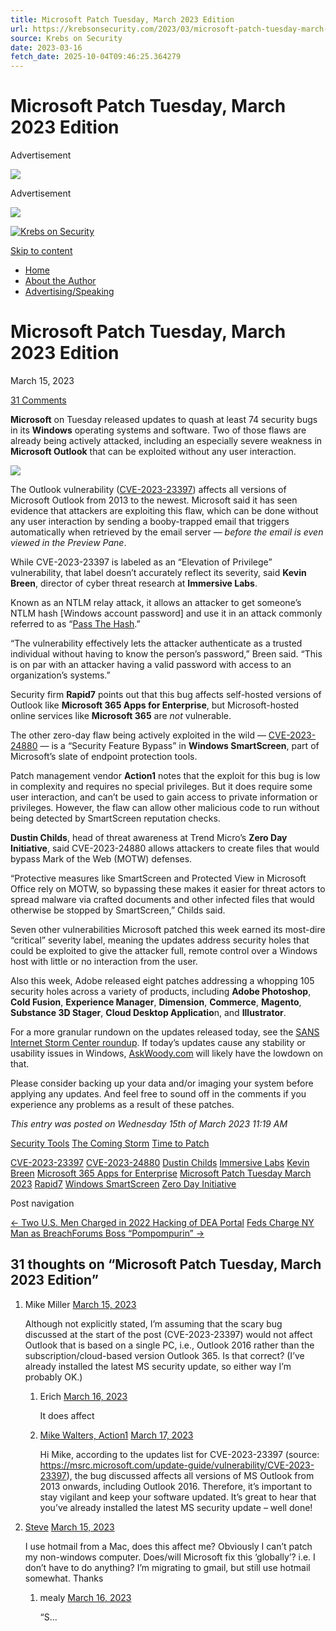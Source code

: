 ```yaml
---
title: Microsoft Patch Tuesday, March 2023 Edition
url: https://krebsonsecurity.com/2023/03/microsoft-patch-tuesday-march-2023-edition/
source: Krebs on Security
date: 2023-03-16
fetch_date: 2025-10-04T09:46:25.364279
---
```


# Microsoft Patch Tuesday, March 2023 Edition

Advertisement

[![](/b-gartner/7.jpg)](https://www.gartner.com/en/conferences/na/identity-access-management-us?utm_source=krebs&utm_medium=banner&utm_campaign=EVT_NA_2025_IAM20_PP_MP6_KREBSONSECURITY)

Advertisement

[![](/b-gartner/4.jpg)](https://www.gartner.com/en/conferences/na/identity-access-management-us?utm_source=krebs&utm_medium=banner&utm_campaign=EVT_NA_2025_IAM20_PP_MP6_KREBSONSECURITY)

[![Krebs on Security](https://krebsonsecurity.com/wp-content/uploads/2021/03/kos-27-03-2021.jpg)](https://krebsonsecurity.com/ "Krebs on Security")

[Skip to content](#content "Skip to content")

* [Home](https://krebsonsecurity.com/)
* [About the Author](https://krebsonsecurity.com/about/)
* [Advertising/Speaking](https://krebsonsecurity.com/cpm/)

# Microsoft Patch Tuesday, March 2023 Edition

March 15, 2023

[31 Comments](https://krebsonsecurity.com/2023/03/microsoft-patch-tuesday-march-2023-edition/#comments)

**Microsoft** on Tuesday released updates to quash at least 74 security bugs in its **Windows** operating systems and software. Two of those flaws are already being actively attacked, including an especially severe weakness in **Microsoft Outlook** that can be exploited without any user interaction.

![](https://krebsonsecurity.com/wp-content/uploads/2022/07/winupdatedate.png)

The Outlook vulnerability ([CVE-2023-23397](https://msrc.microsoft.com/update-guide/vulnerability/CVE-2023-23397)) affects all versions of Microsoft Outlook from 2013 to the newest. Microsoft said it has seen evidence that attackers are exploiting this flaw, which can be done without any user interaction by sending a booby-trapped email that triggers automatically when retrieved by the email server — *before the email is even viewed in the Preview Pane*.

While CVE-2023-23397 is labeled as an “Elevation of Privilege” vulnerability, that label doesn’t accurately reflect its severity, said **Kevin Breen**, director of cyber threat research at **Immersive Labs**.

Known as an NTLM relay attack, it allows an attacker to get someone’s NTLM hash [Windows account password] and use it in an attack commonly referred to as “[Pass The Hash](https://en.wikipedia.org/wiki/Pass_the_hash).”

“The vulnerability effectively lets the attacker authenticate as a trusted individual without having to know the person’s password,” Breen said. “This is on par with an attacker having a valid password with access to an organization’s systems.”

Security firm **Rapid7** points out that this bug affects self-hosted versions of Outlook like **Microsoft 365 Apps for Enterprise**, but Microsoft-hosted online services like **Microsoft 365** are *not* vulnerable.

The other zero-day flaw being actively exploited in the wild — [CVE-2023-24880](https://msrc.microsoft.com/update-guide/vulnerability/CVE-2023-24880) — is a “Security Feature Bypass” in **Windows SmartScreen**, part of Microsoft’s slate of endpoint protection tools.

Patch management vendor **Action1** notes that the exploit for this bug is low in complexity and requires no special privileges. But it does require some user interaction, and can’t be used to gain access to private information or privileges. However, the flaw can allow other malicious code to run without being detected by SmartScreen reputation checks.

**Dustin Childs**, head of threat awareness at Trend Micro’s **Zero Day Initiative**, said CVE-2023-24880 allows attackers to create files that would bypass Mark of the Web (MOTW) defenses.

“Protective measures like SmartScreen and Protected View in Microsoft Office rely on MOTW, so bypassing these makes it easier for threat actors to spread malware via crafted documents and other infected files that would otherwise be stopped by SmartScreen,” Childs said.

Seven other vulnerabilities Microsoft patched this week earned its most-dire “critical” severity label, meaning the updates address security holes that could be exploited to give the attacker full, remote control over a Windows host with little or no interaction from the user.

Also this week, Adobe released eight patches addressing a whopping 105 security holes across a variety of products, including **Adobe Photoshop**, **Cold Fusion**, **Experience Manager**, **Dimension**, **Commerce**, **Magento**, **Substance 3D Stager**, **Cloud Desktop Applicatio**n, and **Illustrator**.

For a more granular rundown on the updates released today, see the [SANS Internet Storm Center roundup](https://isc.sans.edu/diary/Microsoft%20March%202023%20Patch%20Tuesday/29634). If today’s updates cause any stability or usability issues in Windows, [AskWoody.com](https://www.askwoody.com/2023/march-madness-here-we-come/) will likely have the lowdown on that.

Please consider backing up your data and/or imaging your system before applying any updates. And feel free to sound off in the comments if you experience any problems as a result of these patches.

*This entry was posted on Wednesday 15th of March 2023 11:19 AM*

[Security Tools](https://krebsonsecurity.com/category/security-tools/) [The Coming Storm](https://krebsonsecurity.com/category/comingstorm/) [Time to Patch](https://krebsonsecurity.com/category/patches/)

[CVE-2023-23397](https://krebsonsecurity.com/tag/cve-2023-23397/) [CVE-2023-24880](https://krebsonsecurity.com/tag/cve-2023-24880/) [Dustin Childs](https://krebsonsecurity.com/tag/dustin-childs/) [Immersive Labs](https://krebsonsecurity.com/tag/immersive-labs/) [Kevin Breen](https://krebsonsecurity.com/tag/kevin-breen/) [Microsoft 365 Apps for Enterprise](https://krebsonsecurity.com/tag/microsoft-365-apps-for-enterprise/) [Microsoft Patch Tuesday March 2023](https://krebsonsecurity.com/tag/microsoft-patch-tuesday-march-2023/) [Rapid7](https://krebsonsecurity.com/tag/rapid7/) [Windows SmartScreen](https://krebsonsecurity.com/tag/windows-smartscreen/) [Zero Day Initiative](https://krebsonsecurity.com/tag/zero-day-initiative/)

Post navigation

[← Two U.S. Men Charged in 2022 Hacking of DEA Portal](https://krebsonsecurity.com/2023/03/two-us-men-charged-in-2022-hacking-of-dea-portal/)
[Feds Charge NY Man as BreachForums Boss “Pompompurin” →](https://krebsonsecurity.com/2023/03/feds-charge-ny-man-as-breachforums-boss-pompompurin/)

## 31 thoughts on “Microsoft Patch Tuesday, March 2023 Edition”

1. Mike Miller [March 15, 2023](https://krebsonsecurity.com/2023/03/microsoft-patch-tuesday-march-2023-edition/#comment-580057)

   Although not explicitly stated, I’m assuming that the scary bug discussed at the start of the post (CVE-2023-23397) would not affect Outlook that is based on a single PC, i.e., Outlook 2016 rather than the subscription/cloud-based version Outlook 365. Is that correct? (I’ve already installed the latest MS security update, so either way I’m probably OK.)

   1. Erich [March 16, 2023](https://krebsonsecurity.com/2023/03/microsoft-patch-tuesday-march-2023-edition/#comment-580125)

      It does affect
   2. [Mike Walters, Action1](https://www.action1.com/) [March 17, 2023](https://krebsonsecurity.com/2023/03/microsoft-patch-tuesday-march-2023-edition/#comment-580173)

      Hi Mike, according to the updates list for CVE-2023-23397 (source: <https://msrc.microsoft.com/update-guide/vulnerability/CVE-2023-23397>), the bug discussed affects all versions of MS Outlook from 2013 onwards, including Outlook 2016. Therefore, it’s important to stay vigilant and keep your software updated. It’s great to hear that you’ve already installed the latest MS security update – well done!
2. [Steve](http://n/a) [March 15, 2023](https://krebsonsecurity.com/2023/03/microsoft-patch-tuesday-march-2023-edition/#comment-580062)

   I use hotmail from a Mac, does this affect me? Obviously I can’t patch my non-windows computer. Does/will Microsoft fix this ‘globally’? i.e. I don’t have to do anything? I’m migrating to gmail, but still use hotmail somewhat. Thanks

   1. mealy [March 16, 2023](https://krebsonsecurity.com/2023/03/microsoft-patch-tuesday-march-2023-edition/#comment-580098)

      “S...